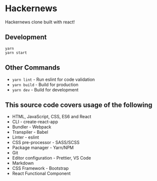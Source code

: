 # Hackernews

Hackernews clone built with react!

## Development

    yarn
    yarn start

## Other Commands

- `yarn lint` - Run eslint for code validation
- `yarn build` - Build for production
- `yarn dev` - Build for development

## This source code covers usage of the following

- HTML, JavaScript, CSS, ES6 and React
- CLI - create-react-app
- Bundler - Webpack
- Transpiler - Babel
- Linter - eslint
- CSS pre-processor - SASS/SCSS
- Package manager - Yarn/NPM
- Git
- Editor configuration - Prettier, VS Code
- Markdown
- CSS Framework - Bootstrap
- React Functional Component
